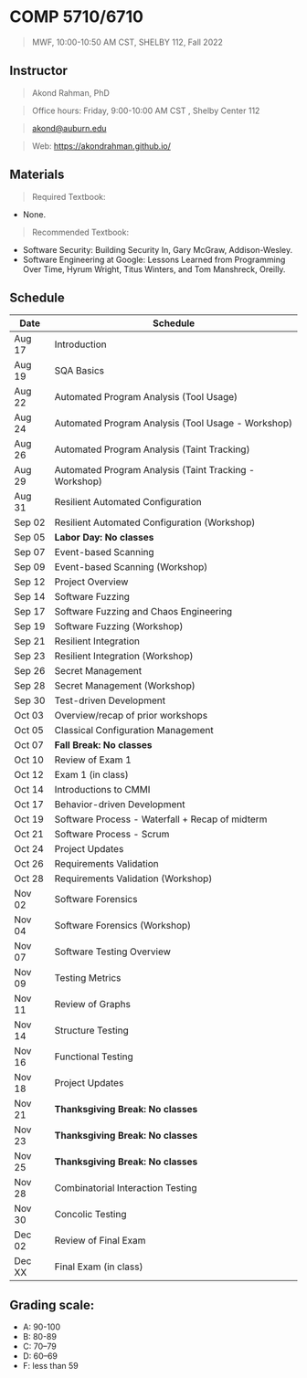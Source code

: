 # COMP 5710/6710 
> MWF, 10:00-10:50 AM CST, SHELBY 112, Fall 2022

## Instructor 

> Akond Rahman, PhD 

> Office hours: Friday, 9:00-10:00 AM CST , Shelby Center 112 

> akond@auburn.edu 

> Web: https://akondrahman.github.io/ 




## Materials 

> Required Textbook: 
- None. 

> Recommended Textbook:  
- Software Security: Building Security In, Gary McGraw, Addison-Wesley.    
- Software Engineering at Google: Lessons Learned from Programming Over Time, Hyrum Wright, Titus Winters, and Tom Manshreck, Oreilly.    



## Schedule 


| Date    |  Schedule                                              |
|---------|--------------------------------------------------------|
| Aug 17  | Introduction                                           |
| Aug 19  | SQA Basics                                             |
| Aug 22  | Automated Program Analysis  (Tool Usage)               |
| Aug 24  | Automated Program Analysis  (Tool Usage - Workshop)    |
| Aug 26  | Automated Program Analysis  (Taint Tracking)           |
| Aug 29  | Automated Program Analysis  (Taint Tracking - Workshop)|
| Aug 31  | Resilient Automated Configuration                      |
| Sep 02  | Resilient Automated Configuration  (Workshop)          |
| Sep 05  | **Labor Day: No classes**                              |
| Sep 07  | Event-based Scanning                                   |
| Sep 09  | Event-based Scanning  (Workshop)                       |
| Sep 12  | Project Overview                                       |
| Sep 14  | Software Fuzzing                                       |
| Sep 17  | Software Fuzzing  and Chaos Engineering                |
| Sep 19  | Software Fuzzing  (Workshop)                           |
| Sep 21  | Resilient Integration                                  |
| Sep 23  | Resilient Integration    (Workshop)                    |
| Sep 26  | Secret Management                                      |
| Sep 28  | Secret Management   (Workshop)                         |  
| Sep 30  | Test-driven Development                                |                                             
| Oct 03  | Overview/recap of prior workshops                      |                 
| Oct 05  | Classical Configuration Management                     |
| Oct 07  | **Fall Break: No classes**                             |
| Oct 10  | Review of Exam 1                                       |
| Oct 12  | Exam 1 (in class)                                      |
| Oct 14  | Introductions to CMMI                                  |
| Oct 17  | Behavior-driven Development                            |
| Oct 19  | Software Process - Waterfall   + Recap of midterm      |
| Oct 21  | Software Process - Scrum                               |    
| Oct 24  | Project Updates                                        |
| Oct 26  | Requirements Validation                                |
| Oct 28  | Requirements Validation   (Workshop)                   |
| Nov 02  | Software Forensics                                     |
| Nov 04  | Software Forensics   (Workshop)                        |
| Nov 07  | Software Testing Overview                              |
| Nov 09  | Testing Metrics                                        |
| Nov 11  | Review of Graphs                                       |
| Nov 14  | Structure Testing                                      |
| Nov 16  | Functional Testing                                     |
| Nov 18  | Project Updates                                        |
| Nov 21  | **Thanksgiving Break: No classes**                     |
| Nov 23  | **Thanksgiving Break: No classes**                     |
| Nov 25  | **Thanksgiving Break: No classes**                     |
| Nov 28  | Combinatorial Interaction Testing                      |
| Nov 30  | Concolic Testing                                       |
| Dec 02  | Review of Final Exam                                   |
| Dec XX  | Final Exam (in class)                                  |

 


## Grading scale: 
  - A: 90-100 
  - B: 80-89 
  - C: 70–79 
  - D: 60–69
  - F: less than 59



